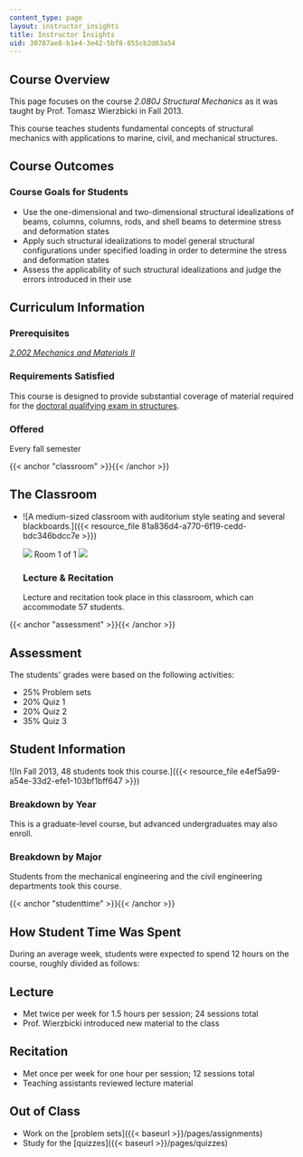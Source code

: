 ```yaml
---
content_type: page
layout: instructor_insights
title: Instructor Insights
uid: 30787ae8-b1e4-3e42-5bf8-855cb2d63a54
---
```


Course Overview
---------------

This page focuses on the course _2.080J Structural Mechanics_ as it was taught by Prof. Tomasz Wierzbicki in Fall 2013.

This course teaches students fundamental concepts of structural mechanics with applications to marine, civil, and mechanical structures.

Course Outcomes
---------------

### Course Goals for Students

*   Use the one-dimensional and two-dimensional structural idealizations of beams, columns, columns, rods, and shell beams to determine stress and deformation states
*   Apply such structural idealizations to model general structural configurations under specified loading in order to determine the stress and deformation states
*   Assess the applicability of such structural idealizations and judge the errors introduced in their use

Curriculum Information
----------------------

### Prerequisites

[_2.002 Mechanics and Materials II_](/courses/2-002-mechanics-and-materials-ii-spring-2004)

### Requirements Satisfied

This course is designed to provide substantial coverage of material required for the [doctoral qualifying exam in structures](https://cee.mit.edu/graduate/mechanics).

### Offered

Every fall semester

{{< anchor "classroom" >}}{{< /anchor >}}

The Classroom
-------------

*   ![A medium-sized classroom with auditorium style seating and several blackboards.]({{< resource_file 81a836d4-a770-6f19-cedd-bdc346bdcc7e >}})
    
    ![](/images/educator/classroom_prev_dim.png) Room 1 of 1 ![](/images/educator/classroom_next_dim.png)
    
    ### Lecture & Recitation
    
    Lecture and recitation took place in this classroom, which can accommodate 57 students.
    

{{< anchor "assessment" >}}{{< /anchor >}}

Assessment
----------

The students' grades were based on the following activities:

- 25% Problem sets
- 20% Quiz 1
- 20% Quiz 2
- 35% Quiz 3

Student Information
-------------------

![In Fall 2013, 48 students took this course.]({{< resource_file e4ef5a99-a54e-33d2-efe1-103bf1bff647 >}})

### Breakdown by Year

This is a graduate-level course, but advanced undergraduates may also enroll.

### Breakdown by Major

Students from the mechanical engineering and the civil engineering departments took this course.

{{< anchor "studenttime" >}}{{< /anchor >}}

How Student Time Was Spent
--------------------------

During an average week, students were expected to spend 12 hours on the course, roughly divided as follows:

Lecture
-------

*   Met twice per week for 1.5 hours per session; 24 sessions total
*   Prof. Wierzbicki introduced new material to the class

Recitation
----------

*   Met once per week for one hour per session; 12 sessions total
*   Teaching assistants reviewed lecture material

Out of Class
------------

*   Work on the [problem sets]({{< baseurl >}}/pages/assignments)
*   Study for the [quizzes]({{< baseurl >}}/pages/quizzes)